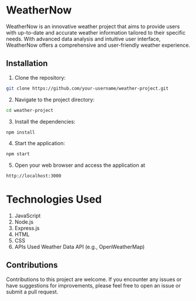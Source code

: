 # WeatherNow
WeatherNow is an innovative weather project that aims to provide users with up-to-date and accurate weather information tailored to their specific needs. With advanced data analysis and intuitive user interface, WeatherNow offers a comprehensive and user-friendly weather experience.


## Installation

1. Clone the repository:
```bash
git clone https://github.com/your-username/weather-project.git
```

2. Navigate to the project directory:

```bash
cd weather-project
```

3. Install the dependencies:

```bash
npm install
```

4. Start the application:

```bash
npm start
```

5. Open your web browser and access the application at 
```bash
http://localhost:3000
```

# Technologies Used
1. JavaScript
2. Node.js
3. Express.js
4. HTML
5. CSS
6. APIs Used Weather Data API (e.g., OpenWeatherMap)

## Contributions
Contributions to this project are welcome. If you encounter any issues or have suggestions for improvements, please feel free to open an issue or submit a pull request.







